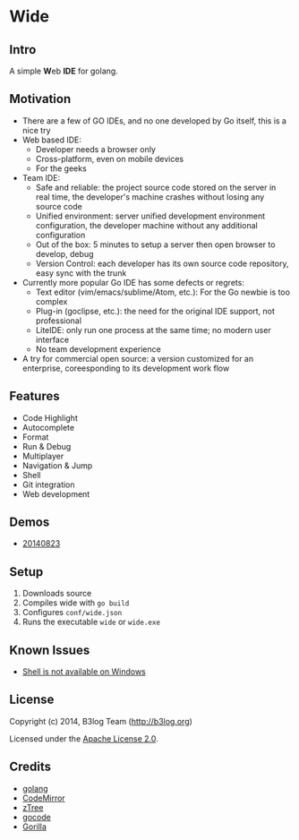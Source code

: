 # Wide

## Intro
A simple <b>W</b>eb **IDE** for golang.

## Motivation
* There are a few of GO IDEs, and no one developed by Go itself, this is a nice try
* Web based IDE:
  * Developer needs a browser only
  * Cross-platform, even on mobile devices
  * For the geeks
* Team IDE:
  * Safe and reliable: the project source code stored on the server in real time, the developer's machine crashes without losing any source code 
  * Unified environment: server unified development environment configuration, the developer machine without any additional configuration 
  * Out of the box: 5 minutes to setup a server then open browser to develop, debug
  * Version Control: each developer has its own source code repository, easy sync with the trunk 
* Currently more popular Go IDE has some defects or regrets: 
  * Text editor (vim/emacs/sublime/Atom, etc.): For the Go newbie is too complex 
  * Plug-in (goclipse, etc.): the need for the original IDE support, not professional
  * LiteIDE: only run one process at the same time; no modern user interface 
  * No team development experience 
* A try for commercial open source: a version customized for an enterprise, coreesponding to its development work flow  

## Features
* Code Highlight
* Autocomplete
* Format
* Run & Debug
* Multiplayer
* Navigation & Jump
* Shell
* Git integration
* Web development

## Demos
* [20140823](http://b3log.org/wide/demo/20140823.html)

## Setup
1. Downloads source
2. Compiles wide with `go build` 
3. Configures `conf/wide.json`
4. Runs the executable `wide` or `wide.exe`

## Known Issues
* [Shell is not available on Windows](https://github.com/b3log/wide/issues/32)

## License
Copyright (c) 2014, B3log Team (http://b3log.org)

Licensed under the [Apache License 2.0](https://github.com/b3log/wide/blob/master/LICENSE).

## Credits
* [golang](http://golang.org)
* [CodeMirror](https://github.com/marijnh/CodeMirror)
* [zTree](https://github.com/zTree/zTree_v3) 
* [gocode](https://github.com/nsf/gocode)
* [Gorilla](https://github.com/gorilla)
